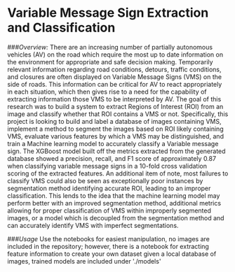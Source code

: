 # Variable Message Sign Extraction and Classification
###*Overview:* 
There are an increasing number of partially autonomous vehicles (AV) on the road which require the most up to date information on the environment for appropriate and safe decision making.
Temporarily relevant information regarding road conditions, detours, traffic conditions, and closures are
often displayed on Variable Message Signs (VMS) on the side of roads. This information can be critical
for AV to react appropriately in each situation, which then gives rise to a need for the capability of
extracting information those VMS to be interpreted by AV. The goal of this research was to build a
system to extract Regions of Interest (ROI) from an image and classify whether that ROI contains a VMS
or not. Specifically, this project is looking to build and label a database of images containing VMS,
implement a method to segment the images based on ROI likely containing VMS, evaluate various
features by which a VMS may be distinguished, and train a Machine learning model to accurately classify
a Variable message sign. The XGBoost model built off the metrics extracted from the generated
database showed a precision, recall, and F1 score of approximately 0.87 when classifying variable
message signs in a 10-fold cross validation scoring of the extracted features. An additional item of note,
most failures to classify VMS could also be seen as exceptionally poor instances by segmentation
method identifying accurate ROI, leading to an improper classification. This lends to the idea that the
machine learning model may perform better with an improved segmentation method, additional
metrics allowing for proper classification of VMS within improperly segmented images, or a model which
is decoupled from the segmentation method and can accurately identify VMS with imperfect
segmentations.

###*Usage*
Use the notebooks for easiest manipulation, no images are included in the repository; however, there is a 
notebook for extracting feature information to create your own dataset given a local database of images, 
trained models are included under './models' 
